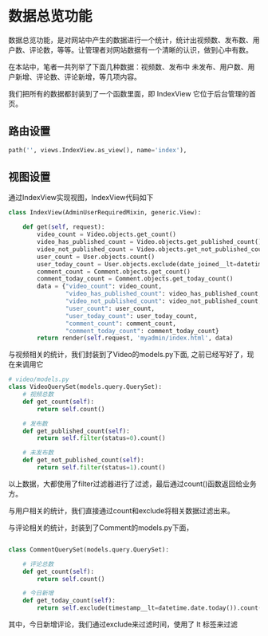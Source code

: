 # 数据总览功能
数据总览功能，是对网站中产生的数据进行一个统计，统计出视频数、发布数、用户数、评论数，等等。让管理者对网站数据有一个清晰的认识，做到心中有数。

在本站中，笔者一共列举了下面几种数据：视频数、发布中
未发布、用户数、用户新增、评论数、评论新增，等几项内容。

我们把所有的数据都封装到了一个函数里面，即 IndexView 它位于后台管理的首页。
## 路由设置
```python
path('', views.IndexView.as_view(), name='index'),
```

## 视图设置
通过IndexView实现视图，IndexView代码如下
```python
class IndexView(AdminUserRequiredMixin, generic.View):

    def get(self, request):
        video_count = Video.objects.get_count()
        video_has_published_count = Video.objects.get_published_count()
        video_not_published_count = Video.objects.get_not_published_count()
        user_count = User.objects.count()
        user_today_count = User.objects.exclude(date_joined__lt=datetime.date.today()).count()
        comment_count = Comment.objects.get_count()
        comment_today_count = Comment.objects.get_today_count()
        data = {"video_count": video_count,
                "video_has_published_count": video_has_published_count,
                "video_not_published_count": video_not_published_count,
                "user_count": user_count,
                "user_today_count": user_today_count,
                "comment_count": comment_count,
                "comment_today_count": comment_today_count}
        return render(self.request, 'myadmin/index.html', data)
```

与视频相关的统计，我们封装到了Video的models.py下面, 之前已经写好了，现在来调用它
```python
# video/models.py
class VideoQuerySet(models.query.QuerySet):
    # 视频总数
    def get_count(self):
        return self.count()

    # 发布数
    def get_published_count(self):
        return self.filter(status=0).count()

    # 未发布数
    def get_not_published_count(self):
        return self.filter(status=1).count() 
```
以上数据，大都使用了filter过滤器进行了过滤，最后通过count()函数返回给业务方。

与用户相关的统计，我们直接通过count和exclude将相关数据过滤出来。

与评论相关的统计，封装到了Comment的models.py下面，
```python

class CommentQuerySet(models.query.QuerySet):

    # 评论总数
    def get_count(self):
        return self.count()

    # 今日新增
    def get_today_count(self):
        return self.exclude(timestamp__lt=datetime.date.today()).count()

```
其中，今日新增评论，我们通过exclude来过滤时间，使用了 lt 标签来过滤

